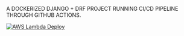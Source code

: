 A DOCKERIZED DJANGO + DRF PROJECT RUNNING CI/CD PIPELINE THROUGH GITHUB ACTIONS.

[![AWS Lambda Deploy](https://github.com/jattoo/helloworld/actions/workflows/aws_lambda.yml/badge.svg?branch=master)](https://github.com/jattoo/helloworld/actions/workflows/aws_lambda.yml)
